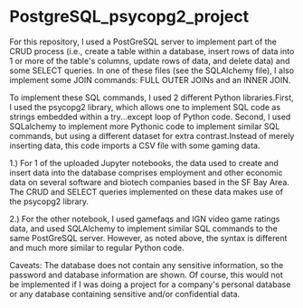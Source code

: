 # PostgreSQL_psycopg2_project

For this repository, I used a PostGreSQL server to implement part of the CRUD process (i.e., create a table within a database, insert rows of data into 1 or more of the table's columns, update rows of data, and delete data) and some SELECT queries. In one of these files (see the SQLAlchemy file), I also implement some JOIN commands: FULL OUTER JOINs and an INNER JOIN. 

To implement these SQL commands, I used 2 different Python libraries.First, I used the psycopg2 library, which allows one to implement SQL code as strings embedded within a try...except loop of Python code. Second, I used SQLalchemy to implement more Pythonic code to implement similar SQL commands, but using a different dataset for extra contrast.Instead of merely inserting data, this code imports a CSV file with some gaming data. 

1.) For 1 of the uploaded Jupyter notebooks, the data used to create and insert data into the database comprises employment and other economic data on several software and biotech companies based in the SF Bay Area. The CRUD and SELECT queries implemented on these data makes use of the psycopg2 library.

2.) For the other notebook, I used gamefaqs and IGN video game ratings data, and used SQLAlchemy to implement similar SQL commands to the same PostGreSQL server. However, as noted above, the syntax is different and much more similar to regular Python code.

Caveats: 
The database does not contain any sensitive information, so the password and database information are shown. Of course, this would not be implemented if I was doing a project for a company's personal database or any database containing sensitive and/or confidential data. 
